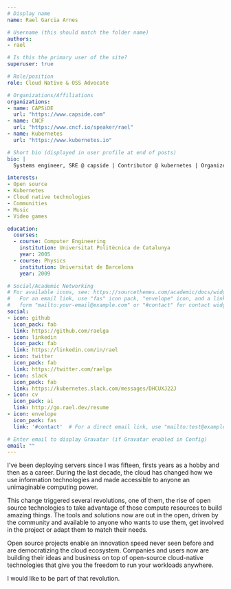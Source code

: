 ```yaml
---
# Display name
name: Rael Garcia Arnes

# Username (this should match the folder name)
authors:
- rael

# Is this the primary user of the site?
superuser: true

# Role/position
role: Cloud Native & OSS Advocate

# Organizations/Affiliations
organizations:
- name: CAPSiDE
  url: "https://www.capside.com"
- name: CNCF
  url: "https://www.cncf.io/speaker/rael"
- name: Kubernetes
  url: "https://www.kubernetes.io"

# Short bio (displayed in user profile at end of posts)
bio: |
  Systems engineer, SRE @ capside | Contributor @ kubernetes | Organizer @ Cloud Native Barcelona

interests:
- Open source
- Kubernetes
- Cloud native technologies
- Communities
- Music
- Video games

education:
  courses:
  - course: Computer Engineering
    institution: Universitat Politècnica de Catalunya
    year: 2005
  - course: Physics
    institution: Universitat de Barcelona
    year: 2009

# Social/Academic Networking
# For available icons, see: https://sourcethemes.com/academic/docs/widgets/#icons
#   For an email link, use "fas" icon pack, "envelope" icon, and a link in the
#   form "mailto:your-email@example.com" or "#contact" for contact widget.
social:
- icon: github
  icon_pack: fab
  link: https://github.com/raelga
- icon: linkedin
  icon_pack: fab
  link: https://linkedin.com/in/rael
- icon: twitter
  icon_pack: fab
  link: https://twitter.com/raelga
- icon: slack
  icon_pack: fab
  link: https://kubernetes.slack.com/messages/DHCUXJ22J
- icon: cv
  icon_pack: ai
  link: http://go.rael.dev/resume
- icon: envelope
  icon_pack: fas
  link: '#contact'  # For a direct email link, use "mailto:test@example.org".

# Enter email to display Gravatar (if Gravatar enabled in Config)
email: ""
---
```


I've been deploying servers since I was fifteen, firsts years as a hobby and then as a career. During the last decade, the cloud has changed how we use information technologies and made accessible to anyone an unimaginable computing power.

This change triggered several revolutions, one of them, the rise of open source technologies to take advantage of those compute resources to build amazing things. The tools and solutions now are out in the open, driven by the community and available to anyone who wants to use them, get involved in the project or adapt them to match their needs.

Open source projects enable an innovation speed never seen before and are democratizing the cloud ecosystem. Companies and users now are building their ideas and business on top of open-source cloud-native technologies that give you the freedom to run your workloads anywhere.

I would like to be part of that revolution.